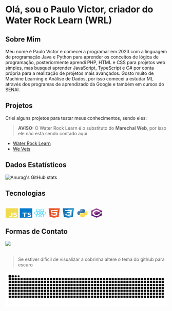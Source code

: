 # Olá, sou o Paulo Victor, criador do Water Rock Learn (WRL)

## Sobre Mim

Meu nome é Paulo Victor e comecei a programar em 2023 com a linguagem de programação Java e Python para aprender os conceitos de lógica de programação, posteriormente aprendi PHP, HTML e CSS para projetos web simples, mas busquei aprender JavaScript, TypeScript e C# por conta própria para a realização de projetos mais avançados. Gosto muito de Machine Learning e Análise de Dados, por isso comecei a estudar ML através dos programas de aprendizado da Google e também em cursos do SENAI.

## Projetos

Criei alguns projetos para testar meus conhecimentos, sendo eles:
> **AVISO:** O Water Rock Learn é o substituto do **Marechal Web**, por isso ele não está sendo contado aqui
- [Water Rock Learn](https://github.com/Paulo-V-Developer34/WaterRockLearn)
- [We Vets](https://github.com/Paulo-V-Developer34/We-Vets)

## Dados Estatísticos

![Anurag's GitHub stats](https://github-readme-stats.vercel.app/api?username=Paulo-V-Developer34&show_icons=true)

## Tecnologias

<div style="display: inline_block"><br>
  <img align="center" alt="Paulo-Js" height="30" width="40" src="https://raw.githubusercontent.com/devicons/devicon/master/icons/javascript/javascript-plain.svg">
  <img align="center" alt="Paulo-Ts" height="30" width="40" src="https://raw.githubusercontent.com/devicons/devicon/master/icons/typescript/typescript-plain.svg">
  <img align="center" alt="Paulo-React" height="30" width="40" src="https://raw.githubusercontent.com/devicons/devicon/master/icons/react/react-original.svg">
  <img align="center" alt="Paulo-HTML" height="30" width="40" src="https://raw.githubusercontent.com/devicons/devicon/master/icons/html5/html5-original.svg">
  <img align="center" alt="Paulo-CSS" height="30" width="40" src="https://raw.githubusercontent.com/devicons/devicon/master/icons/css3/css3-original.svg">
  <img align="center" alt="Paulo-Python" height="30" width="40" src="https://raw.githubusercontent.com/devicons/devicon/master/icons/python/python-original.svg">
  <img align="center" alt="Paulo-Csharp" height="30" width="40" src="https://raw.githubusercontent.com/devicons/devicon/master/icons/csharp/csharp-original.svg">
</div>

## Formas de Contato
<div> 
  <!--<a href = "mailto:...@gmail.com"><img src="https://img.shields.io/badge/-Gmail-%23333?style=for-the-badge&logo=gmail&logoColor=white" target="_blank"></a>-->
  <a href="https://www.linkedin.com/in/paulo-victor-nunes-cunha-037a93287" target="_blank"><img src="https://img.shields.io/badge/-LinkedIn-%230077B5?style=for-the-badge&logo=linkedin&logoColor=white" target="_blank"></a> 
  
</div>

##

>Se estiver difícil de visualizar a cobrinha altere o tema do github para escuro

<img src="https://raw.githubusercontent.com/Paulo-V-Developer34/Paulo-V-Developer34/output/snake.svg" alt="Snake animation" />
